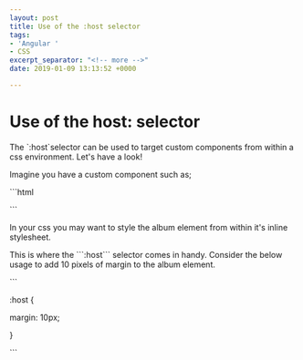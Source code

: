 ```yaml
---
layout: post
title: Use of the :host selector
tags:
- 'Angular '
- CSS
excerpt_separator: "<!-- more -->"
date: 2019-01-09 13:13:52 +0000

---
```

# Use of the host: selector

The \`:host\`selector can be used to target custom components from within a css environment. Let's have a look!

<!-- more -->

Imagine you have a custom component such as;

\`\`\`html

<album></album>

\`\`\`

In your css you may want to style the album element from within it's inline stylesheet. 

This is where the \`\`\`:host\`\`\` selector comes in handy. Consider the below usage to add 10 pixels of margin to the album element.

\`\`\`

:host {

  margin: 10px;

}

\`\`\`